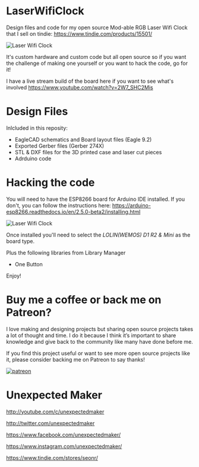 # LaserWifiClock
Design files and code for my open source Mod-able RGB Laser Wifi Clock that I sell on tindie:
https://www.tindie.com/products/15501/


![Laser Wifi Clock](http://3sprockets.com.au/um/projects/laserwificlock/LaserWifiClock_Display.jpg)

It's custom hardware and custom code but all open source so if you want the challenge of making one yourself or you want to hack the code, go for it!

I have a live stream build of the board here if you want to see what's involved
https://www.youtube.com/watch?v=2W7_SHC2Mis


# Design Files

Inlcluded in this reposity:
- EagleCAD schematics and Board layout files (Eagle 9.2) 
- Exported Gerber files (Gerber 274X)
- STL & DXF files for the 3D printed case and laser cut pieces
- Adrduino code

# Hacking the code
You will need to have the ESP8266 board for Arduino IDE installed. If you don't, you can follow the instructions here:
https://arduino-esp8266.readthedocs.io/en/2.5.0-beta2/installing.html

![Laser Wifi Clock](http://3sprockets.com.au/um/projects/laserwificlock/LaserWifiClock_PCB.jpg)

Once installed you'll need to select the *LOLIN(WEMOS) D1 R2 & Mini* as the board type.

Plus the following libraries from Library Manager
- One Button
   
Enjoy!

# Buy me a coffee or back me on Patreon?
I love making and designing projects but sharing open source projects takes a lot of thought and time. I do it because I think it’s important to share knowledge and give back to the community like many have done before me.

If you find this project useful or want to see more open source projects like it, please consider backing me on Patreon to say thanks!

[![patreon](http://3sprockets.com.au/um/PatreonSmall.jpg)](https://www.patreon.com/unexpectedmaker)

# Unexpected Maker
http://youtube.com/c/unexpectedmaker

http://twitter.com/unexpectedmaker

https://www.facebook.com/unexpectedmaker/

https://www.instagram.com/unexpectedmaker/

https://www.tindie.com/stores/seonr/


